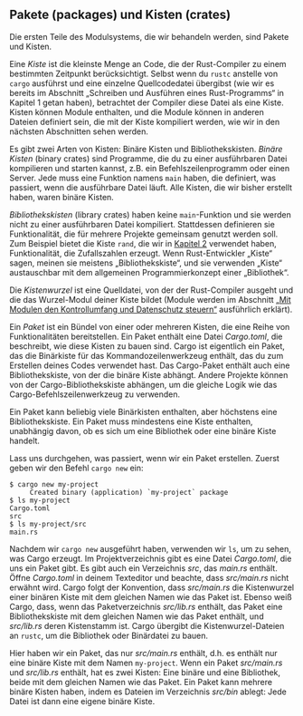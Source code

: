 ## Pakete (packages) und Kisten (crates)

Die ersten Teile des Modulsystems, die wir behandeln werden, sind Pakete und
Kisten.

Eine *Kiste* ist die kleinste Menge an Code, die der Rust-Compiler zu einem
bestimmten Zeitpunkt berücksichtigt. Selbst wenn du `rustc` anstelle von
`cargo` ausführst und eine einzelne Quellcodedatei übergibst (wie wir es
bereits im Abschnitt „Schreiben und Ausführen eines Rust-Programms“ in Kapitel
1 getan haben), betrachtet der Compiler diese Datei als eine Kiste. Kisten
können Module enthalten, und die Module können in anderen Dateien definiert
sein, die mit der Kiste kompiliert werden, wie wir in den nächsten Abschnitten
sehen werden.

Es gibt zwei Arten von Kisten: Binäre Kisten und Bibliothekskisten. *Binäre
Kisten* (binary crates) sind Programme, die du zu einer ausführbaren Datei
kompilieren und starten kannst, z.B. ein Befehlszeilenprogramm
oder einen Server. Jede muss eine Funktion namens `main` haben, die definiert,
was passiert, wenn die ausführbare Datei läuft. Alle Kisten, die wir bisher
erstellt haben, waren binäre Kisten.

*Bibliothekskisten* (library crates) haben keine `main`-Funktion und sie werden
nicht zu einer ausführbaren Datei kompiliert. Stattdessen definieren sie
Funktionalität, die für mehrere Projekte gemeinsam genutzt werden soll. Zum
Beispiel bietet die Kiste `rand`, die wir in [Kapitel 2][rand] verwendet haben,
Funktionalität, die Zufallszahlen erzeugt. Wenn Rust-Entwickler „Kiste“ sagen,
meinen sie meistens „Bibliothekskiste“, und sie verwenden „Kiste“ austauschbar
mit dem allgemeinen Programmierkonzept einer „Bibliothek“.

Die *Kistenwurzel* ist eine Quelldatei, von der der Rust-Compiler ausgeht und
die das Wurzel-Modul deiner Kiste bildet (Module werden im Abschnitt [„Mit
Modulen den Kontrollumfang und Datenschutz steuern“][modules] ausführlich
erklärt).

Ein *Paket* ist ein Bündel von einer oder mehreren Kisten, die eine Reihe von
Funktionalitäten bereitstellen. Ein Paket enthält eine Datei *Cargo.toml*, die
beschreibt, wie diese Kisten zu bauen sind. Cargo ist eigentlich ein Paket, das
die Binärkiste für das Kommandozeilenwerkzeug enthält, das du zum Erstellen
deines Codes verwendet hast. Das Cargo-Paket enthält auch eine
Bibliothekskiste, von der die binäre Kiste abhängt. Andere Projekte können von
der Cargo-Bibliothekskiste abhängen, um die gleiche Logik wie das
Cargo-Befehlszeilenwerkzeug zu verwenden.

Ein Paket kann beliebig viele Binärkisten enthalten, aber höchstens eine
Bibliothekskiste. Ein Paket muss mindestens eine Kiste enthalten, unabhängig
davon, ob es sich um eine Bibliothek oder eine binäre Kiste handelt.

Lass uns durchgehen, was passiert, wenn wir ein Paket erstellen. Zuerst geben
wir den Befehl `cargo new` ein:

```console
$ cargo new my-project
     Created binary (application) `my-project` package
$ ls my-project
Cargo.toml
src
$ ls my-project/src
main.rs
```

Nachdem wir `cargo new` ausgeführt haben, verwenden wir `ls`, um zu sehen, was
Cargo erzeugt. Im Projektverzeichnis gibt es eine Datei *Cargo.toml*, die uns
ein Paket gibt. Es gibt auch ein Verzeichnis *src*, das *main.rs* enthält.
Öffne *Cargo.toml* in deinem Texteditor und beachte, dass *src/main.rs* nicht
erwähnt wird. Cargo folgt der Konvention, dass *src/main.rs* die Kistenwurzel
einer binären Kiste mit dem gleichen Namen wie das Paket ist. Ebenso weiß
Cargo, dass, wenn das Paketverzeichnis *src/lib.rs* enthält, das Paket eine
Bibliothekskiste mit dem gleichen Namen wie das Paket enthält, und *src/lib.rs*
deren Kistenstamm ist. Cargo übergibt die Kistenwurzel-Dateien an `rustc`, um
die Bibliothek oder Binärdatei zu bauen.

Hier haben wir ein Paket, das nur *src/main.rs* enthält, d.h. es enthält nur
eine binäre Kiste mit dem Namen `my-project`. Wenn ein Paket *src/main.rs* und
*src/lib.rs* enthält, hat es zwei Kisten: Eine binäre und eine Bibliothek,
beide mit dem gleichen Namen wie das Paket. Ein Paket kann mehrere binäre
Kisten haben, indem es Dateien im Verzeichnis *src/bin* ablegt: Jede Datei ist
dann eine eigene binäre Kiste.

[modules]: ch07-02-defining-modules-to-control-scope-and-privacy.html
[rand]: ch02-00-guessing-game-tutorial.html#generieren-einer-geheimzahl
